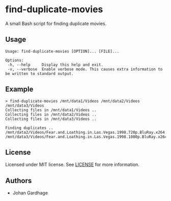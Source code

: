 # find-duplicate-movies

A small Bash script for finding duplicate movies.

## Usage

```
Usage: find-duplicate-movies [OPTION]... [FILE]...

Options:
 -h, --help     Display this help and exit.
 -v, --verbose  Enable verbose mode. This causes extra information to be written to standard output.
```

## Example

```
> find-duplicate-movies /mnt/data1/Videos /mnt/data2/Videos /mnt/data3/Videos
Collecting files in /mnt/data1/Videos ..
Collecting files in /mnt/data2/Videos ..
Collecting files in /mnt/data3/Videos ..

Finding duplicates ..
/mnt/data2/Videos/Fear.and.Loathing.in.Las.Vegas.1998.720p.BluRay.x264.mp4
/mnt/data3/Videos/Fear.and.Loathing.in.Las.Vegas.1998.1080p.BluRay.x264.mp4
```

## License

Licensed under MIT license. See [LICENSE](LICENSE) for more information.

## Authors

* Johan Gardhage